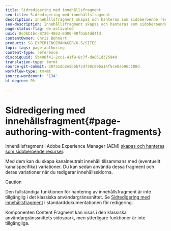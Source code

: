 ```yaml
---
title: Sidredigering med innehållsfragment
seo-title: Sidredigering med innehållsfragment
description: Innehållsfragment skapas och hanteras som sidoberoende resurser. Med dem kan du skapa kanalneutralt innehåll tillsammans med variationer.
seo-description: Innehållsfragment skapas och hanteras som sidoberoende resurser. Med dem kan du skapa kanalneutralt innehåll tillsammans med variationer.
page-status-flag: de-activated
uuid: 8e3bb1bc-8720-48e2-8d06-98fbab4dd4fd
contentOwner: Chris Bohnert
products: SG_EXPERIENCEMANAGER/6.5/SITES
topic-tags: page-authoring
content-type: reference
discoiquuid: 5b488f41-2cc1-41f9-8c7f-da851d325949
translation-type: tm+mt
source-git-commit: 307a1db2e5bbb72d730c89ba14f5ce02b96c108d
workflow-type: tm+mt
source-wordcount: '134'
ht-degree: 9%

---
```



# Sidredigering med innehållsfragment{#page-authoring-with-content-fragments}

Innehållsfragment i Adobe Experience Manager (AEM) [skapas och hanteras som sidoberoende resurser](/help/assets/content-fragments/content-fragments.md).

Med dem kan du skapa kanalneutralt innehåll tillsammans med (eventuellt kanalspecifika) variationer. Du kan sedan använda dessa fragment och deras variationer när du redigerar innehållssidorna.

>[!CAUTION]
>
>Den fullständiga funktionen för hantering av innehållsfragment är inte tillgänglig i det klassiska användargränssnittet. Se [Sidredigering med innehållsfragment](/help/sites-authoring/content-fragments.md) i standarddokumentationen för redigering.
>
>Komponenten Content Fragment kan visas i den klassiska användargränssnittets sidospark, men ytterligare funktioner är inte tillgängliga.

